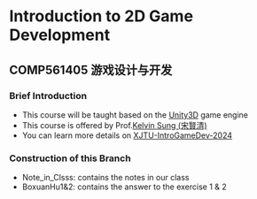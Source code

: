 # Introduction to 2D Game Development
## COMP561405 游戏设计与开发
### Brief Introduction
- This course will be taught based on the [Unity3D](https://unity.com/cn) game engine
- This course is offered by Prof.[Kelvin Sung (宋賢清)](https://faculty.washington.edu/ksung/)
- You can learn more details on [XJTU-IntroGameDev-2024](https://myuwbclasses.github.io/XJTU-IntroGameDev/)

### Construction of this Branch
- Note_in_Clsss: contains the notes in our class
- BoxuanHu1&2: contains the answer to the exercise 1 & 2
